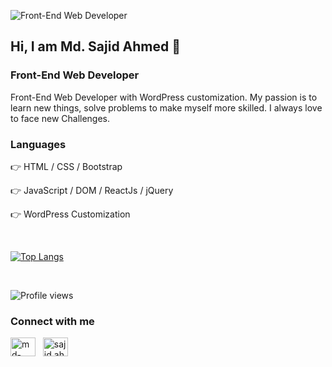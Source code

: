 ![Front-End Web Developer](https://scontent.fdac24-2.fna.fbcdn.net/v/t39.30808-6/272872480_2140385446112823_6014414508037528304_n.jpg?_nc_cat=111&ccb=1-5&_nc_sid=730e14&_nc_eui2=AeFm5cEvidLM6wFNEer6bumGRgoA1-z5B0FGCgDX7PkHQTXSegzWQXEpD_B7M6IiTc4qtNMcv4h6RdY9oeEHvqhl&_nc_ohc=d0RFn-LY8lwAX8N3H9U&_nc_ht=scontent.fdac24-2.fna&oh=00_AT_2Ywyf3Amrkozx3Mc-N7p7J7bDux-prE3KymPdzHQ1_w&oe=61F932E7)

## Hi, I am Md. Sajid Ahmed 👋
### Front-End Web Developer

Front-End Web Developer with WordPress customization. My passion is to learn new things, solve problems to make myself more skilled. I always love to face new Challenges.

<h3 align="left">Languages</h3>
<p align="left"> 
👉  HTML / CSS / Bootstrap

👉  JavaScript / DOM / ReactJs / jQuery  

👉  WordPress Customization
  
  
<!-- <a href="https://www.w3.org/html/" target="_blank" rel="noreferrer"> <img src="https://raw.githubusercontent.com/devicons/devicon/master/icons/html5/html5-original-wordmark.svg" alt="html5" width="40" height="40"/> </a>  &nbsp;
<a href="https://www.w3schools.com/css/" target="_blank" rel="noreferrer"> <img src="https://raw.githubusercontent.com/devicons/devicon/master/icons/css3/css3-original-wordmark.svg" alt="css3" width="40" height="40"/> </a>  &nbsp;
<a href="https://getbootstrap.com" target="_blank" rel="noreferrer"> <img src="https://raw.githubusercontent.com/devicons/devicon/master/icons/bootstrap/bootstrap-plain-wordmark.svg" alt="bootstrap" width="40" height="40"/> </a>  &nbsp;
<a href="https://developer.mozilla.org/en-US/docs/Web/JavaScript" target="_blank" rel="noreferrer"> <img src="https://raw.githubusercontent.com/devicons/devicon/master/icons/javascript/javascript-original.svg" alt="javascript" width="40" height="40"/> </a>  &nbsp;
<a href="https://reactjs.org/" target="_blank" rel="noreferrer"> <img src="https://raw.githubusercontent.com/devicons/devicon/master/icons/react/react-original-wordmark.svg" alt="react" width="40" height="40"/> </a>  &nbsp;
<a href="https://jquery.com/" target="_blank" rel="noreferrer"> <img src="https://openjsf.org/wp-content/uploads/sites/84/2019/10/jquery-logo-vertical_large_square.png" alt="jQuery" width="40" height="40"/> </a>  &nbsp;
<a href="https://www.w3schools.com/js/js_htmldom.asp" target="_blank" rel="noreferrer"> <img src="https://a.ilovecoding.org/thumb/dom.png" alt="dom" width="40" height="40"/> </a>  &nbsp;
<a href="https://wordpress.org/" target="_blank" rel="noreferrer"> <img src="https://cdn-icons-png.flaticon.com/512/174/174881.png" alt="jQuery" width="40" height="40"/> </a> -->
</p>

<!-- <h3 align="left">Tools</h3>
<p align="left">
<a href="https://webpack.js.org" target="_blank" rel="noreferrer"> <img src="https://raw.githubusercontent.com/webpack/media/master/logo/icon-square-big.png" alt="webpack" width="40" height="40"/> </a>  &nbsp;
<a href="https://babeljs.io/" target="_blank" rel="noreferrer"> <img src="https://upload.wikimedia.org/wikipedia/commons/thumb/0/02/Babel_Logo.svg/1280px-Babel_Logo.svg.png" alt="babel" width="40" height="40"/> </a>  &nbsp;
<a href="https://git-scm.com/" target="_blank" rel="noreferrer"> <img src="https://www.vectorlogo.zone/logos/git-scm/git-scm-icon.svg" alt="git" width="40" height="40"/> </a> &nbsp;
<a href="https://www.photoshop.com/en" target="_blank" rel="noreferrer"> <img src="https://raw.githubusercontent.com/devicons/devicon/master/icons/photoshop/photoshop-line.svg" alt="photoshop" width="40" height="40"/> </a> 
</p> -->

<br>

[![Top Langs](https://github-readme-stats.vercel.app/api/top-langs/?username=md-sajidahmed)](https://github.com/anuraghazra/github-readme-stats)

<br>

![Profile views](https://gpvc.arturio.dev/md-sajidahmed) 

<h3 align="left">Connect with me</h3>
<p align="left">
<a href="https://linkedin.com/in/md-sajidahmed" target="blank"><img align="center" src="https://raw.githubusercontent.com/rahuldkjain/github-profile-readme-generator/master/src/images/icons/Social/linked-in-alt.svg" alt="md-sajidahmed" height="30" width="40" /></a>  &nbsp;
<a href="https://fb.com/sajid.ahmed.7796420" target="blank"><img align="center" src="https://raw.githubusercontent.com/rahuldkjain/github-profile-readme-generator/master/src/images/icons/Social/facebook.svg" alt="sajid.ahmed.7796420" height="30" width="40" /></a>
</p>







  


